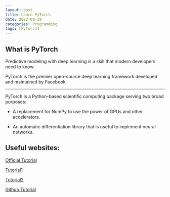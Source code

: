 ```yaml
---
layout: post
title: Learn PyTorch
date: 2022-08-19
categories: Programming
tags: [PyTorch]
---
```


## What is PyTorch

Predictive modeling with deep learning is a skill that modern developers need to know.

PyTorch is the premier open-source deep learning framework developed and maintained by Facebook.

------------------------------------------------

PyTorch is a Python-based scientific computing package serving two broad purposes:

- A replacement for NumPy to use the power of GPUs and other accelerators.

- An automatic differentiation library that is useful to implement neural networks.

## Useful websites:

[Official Tutorial](https://pytorch.org/tutorials/)

[Tutorial1](https://www.tutorialspoint.com/pytorch/index.htm)

[Tutorial2](https://machinelearningmastery.com/pytorch-tutorial-develop-deep-learning-models/)

[Github Tutorial](https://github.com/yunjey/pytorch-tutorial)